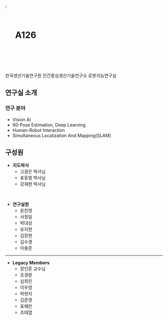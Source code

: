 # <img src="https://github.com/user-attachments/assets/3b4125e9-d209-40f1-8b83-da97b554595b" style="vertical-align: middle;" width=5% height=5%> A126
한국생산기술연구원 인간중심생산기술연구소 로봇지능연구실

## 연구실 소개
### 연구 분야
- Vision AI
- 6D Pose Estimation, Deep Learning
- Human-Robot Interaction
- Simultaneous Localization And Mapping(SLAM)

## 구성원
- **지도박사**
  - 고광은 박사님
  - 표동범 박사님
  - 강재현 박사님
    
<br/>

- **연구실원**
  - 윤찬영
  - 서정일
  - 박대성
  - 유지현
  - 김장현
  - 김수경
  - 이용준

<hr/>

- **Legacy Members**
  - 장인훈 교수님
  - 조경환
  - 심희린
  - 이우영
  - 박현지
  - 김준영
  - 표혜란
  - 조태엽

